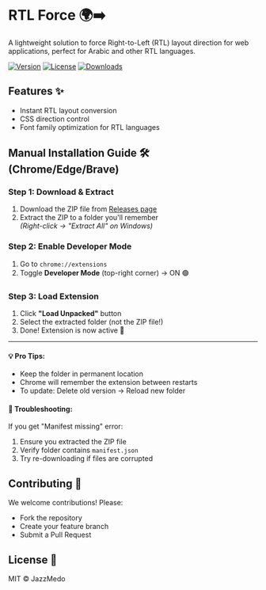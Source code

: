 # RTL Force 🌍➡️

A lightweight solution to force Right-to-Left (RTL) layout direction for web applications, perfect for Arabic and other RTL languages.

[![Version](https://img.shields.io/badge/version-1.0.0-blue.svg)]()
[![License](https://img.shields.io/badge/license-MIT-green.svg)]()
[![Downloads](https://img.shields.io/npm/dt/rtl-force.svg)]()

## Features ✨
- Instant RTL layout conversion
- CSS direction control
- Font family optimization for RTL languages

## Manual Installation Guide 🛠️ (Chrome/Edge/Brave)

### Step 1: Download & Extract
1. Download the ZIP file from [Releases page](https://github.com/Jazzmedo/RTL-Force/releases)
2. Extract the ZIP to a folder you'll remember  
   *(Right-click → "Extract All" on Windows)*

### Step 2: Enable Developer Mode
1. Go to `chrome://extensions`
2. Toggle **Developer Mode** (top-right corner) → ON 🟢

### Step 3: Load Extension
1. Click **"Load Unpacked"** button
2. Select the extracted folder (not the ZIP file!)
3. Done! Extension is now active 🎉

---

#### 💡 Pro Tips:
- Keep the folder in permanent location
- Chrome will remember the extension between restarts
- To update: Delete old version → Reload new folder

#### 🚨 Troubleshooting:
If you get "Manifest missing" error:
1. Ensure you extracted the ZIP file
2. Verify folder contains `manifest.json`
3. Try re-downloading if files are corrupted

## Contributing 🤝
We welcome contributions! Please:

- Fork the repository
- Create your feature branch
- Submit a Pull Request

## License 📄
MIT © JazzMedo
